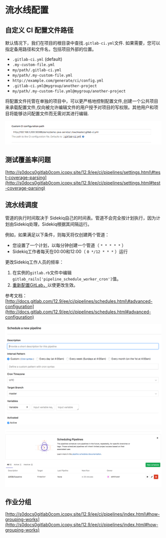 # 流水线配置

## 自定义 CI 配置文件路径

默认情况下，我们在项目的根目录中查找`.gitlab-ci.yml`文件. 如果需要，您可以指定备用路径和文件名，包括项目外部的位置。

* `.gitlab-ci.yml` \(default\)
* `.my-custom-file.yml`
* `my/path/.gitlab-ci.yml`
* `my/path/.my-custom-file.yml`
* `http://example.com/generate/ci/config.yml`
* `.gitlab-ci.yml@mygroup/another-project`
* `my/path/.my-custom-file.yml@mygroup/another-project`

将配置文件托管在单独的项目中，可以更严格地控制配置文件,创建一个公共项目来承载配置文件,仅向被允许编辑文件的用户授予对项目的写权限。其他用户和项目将能够访问配置文件而无需对其进行编辑.

![images](../../../.gitbook/assets/07-37.png)

## 测试覆盖率问题

[http://s0docs0gitlab0com.icopy.site/12.9/ee/ci/pipelines/settings.html\#test-coverage-parsing](http://s0docs0gitlab0com.icopy.site/12.9/ee/ci/pipelines/settings.html#test-coverage-parsing)

## 流水线调度

管道的执行时间取决于 Sidekiq自己的时间表。管道不会完全按计划执行，因为计划由Sidekiq处理，Sidekiq根据其间隔运行。

例如，如果满足以下条件，则每天将仅创建两个管道：

* 您设置了一个计划，以每分钟创建一个管道（ `* * * * *` ）
* Sidekiq工作者每天在00:00和12:00（ `0 */12 * * *` ）运行

更改Sidekiq工作人员的频率：

1. 在实例的`gitlab.rb`文件中编辑`gitlab_rails['pipeline_schedule_worker_cron']`值。
2. [重新配置GitLab，](http://s0docs0gitlab0com.icopy.site/12.9/ee/administration/restart_gitlab.html#omnibus-gitlab-reconfigure)以使更改生效。

参考文档：[http://docs.gitlab.com/12.9/ee/ci/pipelines/schedules.html\#advanced-configuration](http://docs.gitlab.com/12.9/ee/ci/pipelines/schedules.html#advanced-configuration)

![images](../../../.gitbook/assets/07-39.png)

![images](../../../.gitbook/assets/07-40.png)

## 作业分组

[http://s0docs0gitlab0com.icopy.site/12.9/ee/ci/pipelines/index.html\#how-grouping-works](http://s0docs0gitlab0com.icopy.site/12.9/ee/ci/pipelines/index.html#how-grouping-works)

